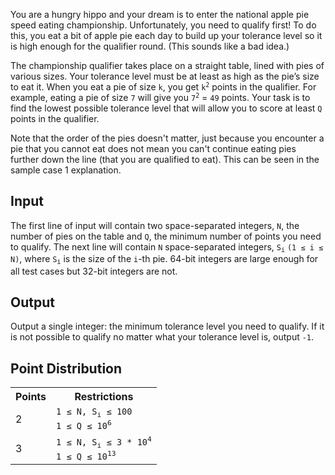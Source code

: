 You are a hungry hippo and your dream is to enter the national apple pie speed eating championship. Unfortunately, you need to qualify first! To do this, you eat a bit of apple pie each day to build up your tolerance level so it is high enough for the qualifier round. (This sounds like a bad idea.)

The championship qualifier takes place on a straight table, lined with pies of various sizes. Your tolerance level must be at least as high as the pie’s size to eat it. When you eat a pie of size `k`, you get <code>k<sup>2</sup></code> points in the qualifier. For example, eating a pie of size `7` will give you <code>7<sup>2</sup></code> = `49` points. Your task is to find the lowest possible tolerance level that will allow you to score at least `Q` points in the qualifier.

Note that the order of the pies doesn't matter, just because you encounter a pie that you cannot eat does not mean you can't continue eating pies further down the line (that you are qualified to eat). This can be seen in the sample case 1 explanation.

## Input
The first line of input will contain two space-separated integers, `N`, the number of pies on the table and `Q`, the minimum number of points you need to qualify. The next line will contain `N` space-separated integers, <code>S<sub>i</sub></code> `(1 ≤ i ≤ N)`, where <code>S<sub>i</sub></code> is the size of the `i`-th pie. 64-bit integers are large enough for all test cases but 32-bit integers are not.

## Output
Output a single integer: the minimum tolerance level you need to qualify. If it is not possible to qualify no matter what your tolerance level is, output `-1`.

## Point Distribution
<table>
    <tr>
        <th>Points</th>
        <th>Restrictions</th>
    </tr>
    <tr>
        <td>2</td>
        <td><code>1 ≤ N, S<sub>i</sub> ≤ 100</code><br><code>1 ≤ Q ≤ 10<sup>6</sup></code></td>
    </tr>
    <tr>
        <td>3</td>
        <td><code>1 ≤ N, S<sub>i</sub> ≤ 3 * 10<sup>4</sup></code><br><code>1 ≤ Q ≤ 10<sup>13</sup></code></td>
    </tr>
</table>
